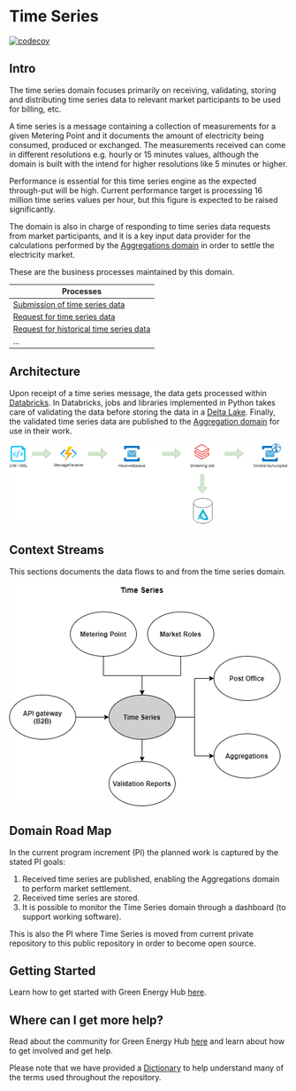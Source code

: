 # Time Series

[![codecov](https://codecov.io/gh/Energinet-DataHub/geh-timeseries/branch/main/graph/badge.svg?token=GDF7UM3531)](https://codecov.io/gh/Energinet-DataHub/geh-timeseries)
## Intro

The time series domain focuses primarily on receiving, validating, storing and distributing time series data to relevant market participants to be used for billing, etc.

A time series is a message containing a collection of measurements for a given Metering Point and it documents the amount of electricity being consumed, produced or exchanged. The measurements received can come in different resolutions e.g. hourly or 15 minutes values, although the domain is built with the intend for higher resolutions like 5 minutes or higher.

Performance is essential for this time series engine as the expected through-put will be high. Current performance target is processing 16 million time series values per hour, but this figure is expected to be raised significantly.

The domain is also in charge of responding to time series data requests from market participants, and it is a key input data provider for the calculations performed by the [Aggregations domain](https://github.com/Energinet-DataHub/geh-aggregations) in order to settle the electricity market.

These are the business processes maintained by this domain.

| Processes |
| ------------- |
| [Submission of time series data](docs/business-processes/submission-of-time-series-data.md) |
| [Request for time series data](docs/business-processes/request-for-time-series-data.md) |
| [Request for historical time series data](docs/business-processes/request-for-historical-time-series-data.md) |
| ... |

## Architecture

Upon receipt of a time series message, the data gets processed within [Databricks](https://databricks.com/). In Databricks, jobs and libraries implemented in Python takes care of validating the data before storing the data in a [Delta Lake](https://delta.io/). Finally, the validated time series data are published to the [Aggregation domain](https://github.com/Energinet-DataHub/geh-aggregations) for use in their work.

![design](ARCHITECTURE.png)

## Context Streams

This sections documents the data flows to and from the time series domain.

![Context stream](./images/TimeSeriesContextStreams.png "Time Series context streams")

## Domain Road Map

In the current program increment (PI) the planned work is captured by the stated PI goals:

1. Received time series are published, enabling the Aggregations domain to perform market settlement.
2. Received time series are stored.
3. It is possible to monitor the Time Series domain through a dashboard (to support working software).

This is also the PI where Time Series is moved from current private repository to this public repository in order to become open source.

## Getting Started

Learn how to get started with Green Energy Hub [here](https://github.com/Energinet-DataHub/green-energy-hub/blob/main/docs/getting-started.md).

## Where can I get more help?

Read about the community for Green Energy Hub [here](https://github.com/Energinet-DataHub/green-energy-hub/blob/main/COMMUNITY.md) and learn about how to get involved and get help.

Please note that we have provided a [Dictionary](https://github.com/Energinet-DataHub/green-energy-hub/tree/main/docs/dictionary-and-concepts) to help understand many of the terms used throughout the repository.
